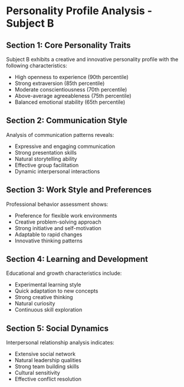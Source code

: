 # Personality Profile Analysis - Subject B

## Section 1: Core Personality Traits
Subject B exhibits a creative and innovative personality profile with the following characteristics:
- High openness to experience (90th percentile)
- Strong extraversion (85th percentile)
- Moderate conscientiousness (70th percentile)
- Above-average agreeableness (75th percentile)
- Balanced emotional stability (65th percentile)

## Section 2: Communication Style
Analysis of communication patterns reveals:
- Expressive and engaging communication
- Strong presentation skills
- Natural storytelling ability
- Effective group facilitation
- Dynamic interpersonal interactions

## Section 3: Work Style and Preferences
Professional behavior assessment shows:
- Preference for flexible work environments
- Creative problem-solving approach
- Strong initiative and self-motivation
- Adaptable to rapid changes
- Innovative thinking patterns

## Section 4: Learning and Development
Educational and growth characteristics include:
- Experimental learning style
- Quick adaptation to new concepts
- Strong creative thinking
- Natural curiosity
- Continuous skill exploration

## Section 5: Social Dynamics
Interpersonal relationship analysis indicates:
- Extensive social network
- Natural leadership qualities
- Strong team building skills
- Cultural sensitivity
- Effective conflict resolution 